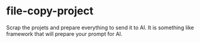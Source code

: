 # file-copy-project
Scrap the projets and prepare everything to send it to AI. It is something like framework that will prepare your prompt for AI.
